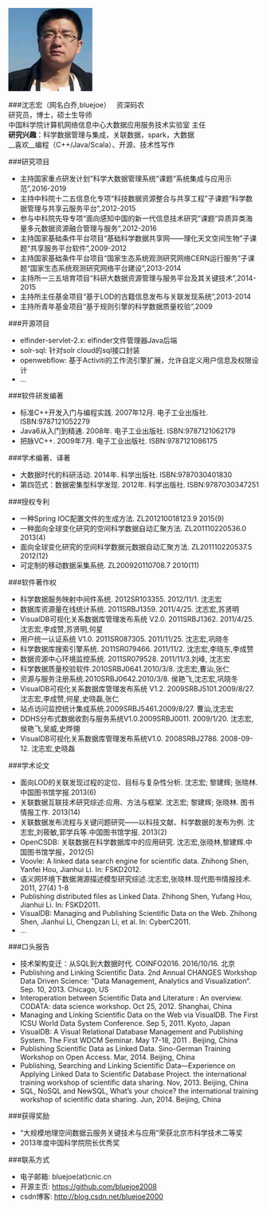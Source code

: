 ![](photo.png)

###沈志宏（网名白乔,bluejoe）  
资深码农  
研究员，博士，硕士生导师  
中国科学院计算机网络信息中心大数据应用服务技术实验室 主任  
__研究兴趣__：科学数据管理与集成，关联数据，spark，大数据  
__喜欢__编程（C++/Java/Scala）、开源、技术性写作

###研究项目

* 主持国家重点研发计划“科学大数据管理系统”课题“系统集成与应用示范”,2016-2019
* 主持中科院十二五信息化专项“科技数据资源整合与共享工程”子课题“科学数据管理与共享云服务平台”,2012-2015
* 参与中科院先导专项“面向感知中国的新一代信息技术研究”课题“异质异类海量多元数据资源融合管理与服务”,2012-2016
* 主持国家基础条件平台项目“基础科学数据共享网——理化天文空间生物”子课题“共享服务平台软件”,2009-2012
* 主持国家基础条件平台项目“国家生态系统观测研究网络CERN运行服务”子课题“国家生态系统观测研究网络平台建设”,2013-2014
* 主持所一三五培育项目“科研大数据资源管理与服务平台及其关键技术”,2014-2015
* 主持所主任基金项目“基于LOD的古籍信息发布与关联发现系统”,2013-2014
* 主持所青年基金项目“基于规则引擎的科学数据质量校验”,2009

###开源项目

* elfinder-servlet-2.x: elfinder文件管理器Java后端
* solr-sql: 针对solr cloud的sql接口封装
* openwebflow: 基于Activiti的工作流引擎扩展，允许自定义用户信息及权限设计
* ...

###软件研发编著

* 标准C++开发入门与编程实践. 2007年12月. 电子工业出版社. ISBN:9787121052279
* Java6从入门到精通. 2008年. 电子工业出版社. ISBN:9787121062179
* 把脉VC++. 2009年7月. 电子工业出版社. ISBN:9787121086175

###学术编著、译著

* 大数据时代的科研活动. 2014年. 科学出版社. ISBN:9787030401830
* 第四范式：数据密集型科学发现. 2012年. 科学出版社. ISBN:9787030347251

###授权专利

* 一种Spring IOC配置文件的生成方法. ZL201210018123.9 2015(9)
* 一种面向全球变化研究的空间科学数据自动汇聚方法. ZL201110220536.0 2013(4)
* 面向全球变化研究的空间科学数据元数据自动汇聚方法. ZL201110220537.5 2012(12)
* 可定制的移动数据采集系统. ZL200920110708.7 2010(11)

###软件著作权

* 科学数据服务映射中间件系统. 2012SR103355. 2012/11/1. 沈志宏
* 数据库资源量在线统计系统. 2011SRBJ1359. 2011/4/25. 沈志宏,苏贤明
* VisualDB可视化关系数据库管理发布系统 V2.0. 2011SRBJ1362. 2011/4/25. 沈志宏,李成赞,苏贤明,何星
* 用户统一认证系统 V1.0. 2011SR087305. 2011/11/25. 沈志宏,巩晓冬
* 科学数据库搜索引擎系统. 2011SR079466. 2011/11/2. 沈志宏,李晓东,李成赞
* 数据资源中心环境监控系统. 2011SR079528. 2011/11/3.刘峰, 沈志宏
* 科学数据质量校验软件.2010SRBJ0641.2010/3/8. 沈志宏,曹汕,张仁
* 资源与服务注册系统.2010SRBJ0642.2010/3/8. 侯艳飞,沈志宏,巩晓冬
* VisualDB可视化关系数据库管理发布系统 V1.2. 2009SRBJ5101.2009/8/27. 沈志宏,李成赞,何星,史晓磊,张仁
* 站点访问监控统计集成系统.2009SRBJ5461.2009/8/27. 曹汕,沈志宏
* DDHS分布式数据收割与服务系统V1.0.2009SRBJ0011. 2009/1/20. 沈志宏,侯艳飞,吴威,史晔翎
* VisualDB可视化关系数据库管理发布系统V1.0. 2008SRBJ2786. 2008-09-12. 沈志宏,史晓磊

###学术论文

* 面向LOD的关联发现过程的定位、目标与复杂性分析. 沈志宏; 黎建辉; 张晓林. 中国图书馆学报.2013(6)
* 关联数据互联技术研究综述:应用、方法与框架. 沈志宏; 黎建辉; 张晓林. 图书情报工作. 2013(14)
* 关联数据发布流程与关键问题研究——以科技文献、科学数据的发布为例. 沈志宏,刘筱敏,郭学兵等.中国图书馆学报. 2013(2)
* OpenCSDB: 关联数据在科学数据库中的应用研究. 沈志宏,张晓林,黎建辉.中国图书馆学报，2012(5)
* Voovle: A linked data search engine for scientific data. Zhihong Shen, Yanfei Hou, Jianhui Li. In: FSKD2012.
* 语义网环境下数据溯源描述模型研究综述.沈志宏,张晓林.现代图书情报技术. 2011, 27(4) 1-8
* Publishing distributed files as Linked Data. Zhihong Shen, Yufang Hou, Jianhui Li. In: FSKD2011.
* VisualDB: Managing and Publishing Scientific Data on the Web. Zhihong Shen, Jianhui Li, Chengzan Li, et al. In: CyberC2011. 
* ...

###口头报告

* 技术架构变迁：从SQL到大数据时代. COINFO2016. 2016/10/16. 北京
* Publishing and Linking Scientific Data. 2nd Annual CHANGES Workshop Data Driven Science: "Data Management, Analytics and Visualization“. Sep. 10, 2013. Chicago, US
* Interoperation between Scientific Data and Literature : An overview. CODATA: data science workshop. Oct 25, 2012. Shanghai, China
* Managing and Linking Scientific Data on the Web via VisualDB. The First ICSU World Data System Conference. Sep 5, 2011. Kyoto, Japan
* VisualDB: A Visual Relational Database Management and Publishing System. The First WDCM Seminar. May 17-18, 2011 . Beijing, China
* Publishing Scientific Data as Linked Data. Sino-German Training Workshop on Open Access. Mar, 2014. Beijing, China
* Publishing, Searching and Linking Scientific Data—Experience on Applying Linked Data to Scientific Database Project. the international training workshop of scientific data sharing. Nov, 2013. Beijing, China
* SQL, NoSQL and NewSQL, What’s your choice? the international training workshop of scientific data sharing. Jun, 2014. Beijing, China

###获得奖励

* “大规模地理空间数据云服务关键技术与应用”荣获北京市科学技术二等奖
* 2013年度中国科学院院长优秀奖

###联系方式

* 电子邮箱: bluejoe(at)cnic.cn
* 开源主页: <https://github.com/bluejoe2008>
* csdn博客: <http://blog.csdn.net/bluejoe2000>
